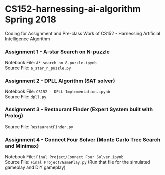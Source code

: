 # CS152-harnessing-ai-algorithm Spring 2018
Coding for Assignment and Pre-class Work of CS152 - Harnessing Artificial Intelligence Algorithm

### Assignment 1 - A-star Search on N-puzzle
Notebook File: ```A* search on 8-puzzle.ipynb```  
Source File: ```a_star_n_puzzle.py```

### Assignment 2 - DPLL Algorithm (SAT solver)
Notebook File: ```CS152 - DPLL Implementation.ipynb```  
Source File: ```dpll.py```

### Assignment 3 - Restaurant Finder (Expert System built with Prolog)
Source File: ```RestaurantFinder.py```

### Assignment 4 - Connect Four Solver (Monte Carlo Tree Search and Minimax)
Notebook File: ```Final Project/Connect Four Solver.ipynb```   
Source File: ```Final Project/GamePlay.py``` (Run that file for the simulated gameplay and DIY gameplay)
